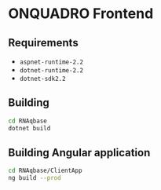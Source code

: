 # ONQUADRO Frontend

## Requirements

- `aspnet-runtime-2.2`
- `dotnet-runtime-2.2`
- `dotnet-sdk2.2`

## Building

```sh
cd RNAqbase
dotnet build
```

## Building Angular application

```sh
cd RNAqbase/ClientApp
ng build --prod
```
